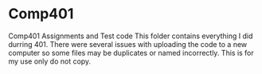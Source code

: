 # Comp401
Comp401 Assignments and Test code
This folder contains everything I did durring 401. There were several issues with uploading the code to a new computer so some files may be duplicates or named incorrectly.
This is for my use only do not copy.
